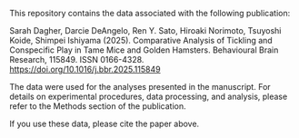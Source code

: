 This repository contains the data associated with the following publication:

Sarah Dagher, Darcie DeAngelo, Ren Y. Sato, Hiroaki Norimoto, Tsuyoshi Koide, Shimpei Ishiyama (2025). Comparative Analysis of Tickling and Conspecific Play in Tame Mice and Golden Hamsters. Behavioural Brain Research, 115849. ISSN 0166-4328. https://doi.org/10.1016/j.bbr.2025.115849

The data were used for the analyses presented in the manuscript. For details on experimental procedures, data processing, and analysis, please refer to the Methods section of the publication.

If you use these data, please cite the paper above.
